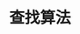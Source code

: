 # 查找算法























































































































































